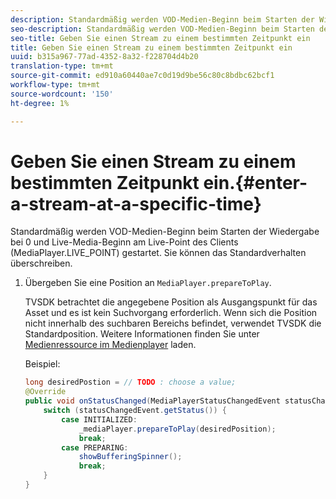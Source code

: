 ```yaml
---
description: Standardmäßig werden VOD-Medien-Beginn beim Starten der Wiedergabe bei 0 und Live-Media-Beginn am Live-Point des Clients (MediaPlayer.LIVE_POINT) gestartet. Sie können das Standardverhalten überschreiben.
seo-description: Standardmäßig werden VOD-Medien-Beginn beim Starten der Wiedergabe bei 0 und Live-Media-Beginn am Live-Point des Clients (MediaPlayer.LIVE_POINT) gestartet. Sie können das Standardverhalten überschreiben.
seo-title: Geben Sie einen Stream zu einem bestimmten Zeitpunkt ein
title: Geben Sie einen Stream zu einem bestimmten Zeitpunkt ein
uuid: b315a967-77ad-4352-8a32-f228704d4b20
translation-type: tm+mt
source-git-commit: ed910a60440ae7c0d19d9be56c80c8bdbc62bcf1
workflow-type: tm+mt
source-wordcount: '150'
ht-degree: 1%

---
```



# Geben Sie einen Stream zu einem bestimmten Zeitpunkt ein.{#enter-a-stream-at-a-specific-time}

Standardmäßig werden VOD-Medien-Beginn beim Starten der Wiedergabe bei 0 und Live-Media-Beginn am Live-Point des Clients (MediaPlayer.LIVE_POINT) gestartet. Sie können das Standardverhalten überschreiben.

1. Übergeben Sie eine Position an `MediaPlayer.prepareToPlay`.

   TVSDK betrachtet die angegebene Position als Ausgangspunkt für das Asset und es ist kein Suchvorgang erforderlich. Wenn sich die Position nicht innerhalb des suchbaren Bereichs befindet, verwendet TVSDK die Standardposition. Weitere Informationen finden Sie unter [Medienressource im Medienplayer](../../../tvsdk-3x-android-prog/android-3x-content-playback-options-android2/mediaplayer-initialize-for-video/android-3x-media-resource-load.md) laden.

   Beispiel:

   ```java
   long desiredPostion = // TODO : choose a value; 
   @Override 
   public void onStatusChanged(MediaPlayerStatusChangedEvent statusChangedEvent) {   
       switch (statusChangedEvent.getStatus()) { 
           case INITIALIZED: 
               _mediaPlayer.prepareToPlay(desiredPosition); 
               break; 
           case PREPARING: 
               showBufferingSpinner(); 
               break; 
       } 
   }
   ```

